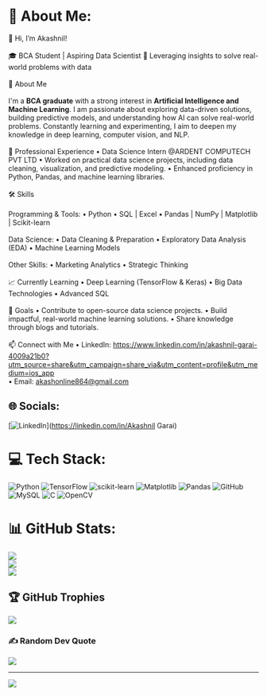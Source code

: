 # 💫 About Me:
👋 Hi, I’m Akashnil!<br><br>🎓 BCA Student | Aspiring Data Scientist 🌟 Leveraging insights to solve real-world problems with data<br><br>🚀 About Me<br><br>I'm a **BCA graduate** with a strong interest in **Artificial Intelligence and Machine Learning**. I am passionate about exploring data-driven solutions, building predictive models, and understanding how AI can solve real-world problems. Constantly learning and experimenting, I aim to deepen my knowledge in deep learning, computer vision, and NLP.<br><br>💼 Professional Experience • Data Science Intern @ARDENT COMPUTECH PVT LTD • Worked on practical data science projects, including data cleaning, visualization, and predictive modeling. • Enhanced proficiency in Python, Pandas, and machine learning libraries.<br><br>🛠 Skills<br><br>Programming & Tools: • Python • SQL | Excel • Pandas | NumPy | Matplotlib | Scikit-learn<br><br>Data Science: • Data Cleaning & Preparation • Exploratory Data Analysis (EDA) • Machine Learning Models<br><br>Other Skills: • Marketing Analytics • Strategic Thinking<br><br>📈 Currently Learning • Deep Learning (TensorFlow & Keras) • Big Data Technologies • Advanced SQL<br><br>🌱 Goals • Contribute to open-source data science projects. • Build impactful, real-world machine learning solutions. • Share knowledge through blogs and tutorials.<br><br>📫 Connect with Me • LinkedIn: https://www.linkedin.com/in/akashnil-garai-4009a21b0?utm_source=share&utm_campaign=share_via&utm_content=profile&utm_medium=ios_app <br>                                       • Email: akashonline864@gmail.com<br>


## 🌐 Socials:
[![LinkedIn](https://img.shields.io/badge/LinkedIn-%230077B5.svg?logo=linkedin&logoColor=white)](https://linkedin.com/in/Akashnil Garai) 

# 💻 Tech Stack:
![Python](https://img.shields.io/badge/python-3670A0?style=for-the-badge&logo=python&logoColor=ffdd54) ![TensorFlow](https://img.shields.io/badge/TensorFlow-%23FF6F00.svg?style=for-the-badge&logo=TensorFlow&logoColor=white) ![scikit-learn](https://img.shields.io/badge/scikit--learn-%23F7931E.svg?style=for-the-badge&logo=scikit-learn&logoColor=white) ![Matplotlib](https://img.shields.io/badge/Matplotlib-%23ffffff.svg?style=for-the-badge&logo=Matplotlib&logoColor=black) ![Pandas](https://img.shields.io/badge/pandas-%23150458.svg?style=for-the-badge&logo=pandas&logoColor=white) ![GitHub](https://img.shields.io/badge/github-%23121011.svg?style=for-the-badge&logo=github&logoColor=white) ![MySQL](https://img.shields.io/badge/mysql-4479A1.svg?style=for-the-badge&logo=mysql&logoColor=white) ![C](https://img.shields.io/badge/c-%2300599C.svg?style=for-the-badge&logo=c&logoColor=white) ![OpenCV](https://img.shields.io/badge/opencv-%23white.svg?style=for-the-badge&logo=opencv&logoColor=white)
# 📊 GitHub Stats:
![](https://github-readme-stats.vercel.app/api?username=VoidHunter864&theme=merko&hide_border=false&include_all_commits=false&count_private=false)<br/>
![](https://github-readme-streak-stats.herokuapp.com/?user=VoidHunter864&theme=merko&hide_border=false)<br/>
![](https://github-readme-stats.vercel.app/api/top-langs/?username=VoidHunter864&theme=merko&hide_border=false&include_all_commits=false&count_private=false&layout=compact)

## 🏆 GitHub Trophies
![](https://github-profile-trophy.vercel.app/?username=VoidHunter864&theme=radical&no-frame=false&no-bg=true&margin-w=4)

### ✍️ Random Dev Quote
![](https://quotes-github-readme.vercel.app/api?type=horizontal&theme=radical)

---
[![](https://visitcount.itsvg.in/api?id=VoidHunter864&icon=0&color=0)](https://visitcount.itsvg.in)

<!-- Proudly created with GPRM ( https://gprm.itsvg.in ) -->
